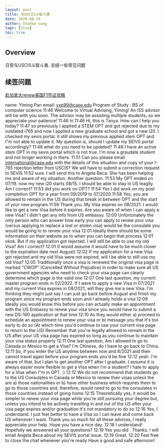 ```yaml
---
layout: post
title: 与USCIS斗智斗勇
date: 2020-08-24
author: Shadow song
tags: [Visa]
toc: true
---
```


## Overview

日常与USCIS斗智斗勇.  总结一些常见问题

## 续签问题

[赴加拿大renew美国F1签证攻略](https://moguz.us/t/631/)


name: Yiming Pan
email: yxp99@case.edu
Program of Study : BS of computer science
11:46
Welcome to Virtual Advising, Yiming!  An ISS advisor will be with you soon. The advisor may be assisting multiple students, so we appreciate your patience!
11:46
hi
11:46
Hi, this is Tanya. How can I help you today?
11:47
so previously I applied a STEM OPT and got rejected due to my outdated i765 and now I applied a new graduate school and got a new i20.
I checked my sevis portal. it still shows my previous applied stem OPT and I"m not able to update it.  My question is, should I update my SEIVS portal accordingly?
11:48
what do you need to be updated?
11:48
I have an active stem OPT in my sevis portal which is not true.
I'm now a graudate student and not longer working in there.
11:51
Can you please email international@case.edu with the details of this situation and copy of your I-765 rejection letter from USCIS?
We will have to submit a correction request to SEVIS
11:52
sure. I will send this to Angela Beca. She has been helping me and aware of my situation.
Another question.
11:53
My OPT ended on 07/19. now my new i20 starts 08/15.  I should be able to stay in US leaglly. Am I correct?
11:53
did you work on OPT?
11:54
Yes I did work on my  post completion OPT for a year from 09/2019 to 07/2020
11:58
Yes, you are allowed to remain in the US during that break in between OPT and the start of your new program
11:59
Thank you. My Visa expires on 08/2021. I would like to get a new Visa before it expires. Are you aware of when I can apply a new Visa?  I didn't get any info from US embassy.
12:00
Unfortunately the only person who can answer how early you can apply to renew your visa (versus applying to replace a lost or stolen visa) would be the consulate you would be going to to renew your visa
12:01
Ideally there should be some information on their website as to when you can begin that process
12:01
okok. But if my application got rejected. I will still be able to use my old Visa? Am I correct?
12:01
(I would assume it would have to be much closer to the expiration date next August)
12:02
If my application for a new Visa got rejected and my old Visa were not expired, will I be able to still use my old Visa?
12:05
Traditionally once a visa is renewed the original visa page is marked "CWOP" (Cancelled Without Prejudice) in order to make sure all US government agencies who need to check your visa page can clearly determine which page is the valid one
12:07
One last question, my current master program ends in 02/2022. If I were to apply a new Visa in 07/2021 and my current Visa expires in 08/2021, will they give me a new Visa.  I'm thinking they might just say I can just go back before August and finish my program since my program ends soon and I already holds a visa
12:09
Ideally you would know this before you can actually make an appointment with the US Embassy to renew your visa since you would have to submit a new DS-160 application at that time
12:10
As they would either a) proceed to schedule an appointment to renew your visa or b) message you that it's too early to do so
(At which time you'd continue to use your current visa page to return to the US)
Remember that you're legally allowed to remain in the US after your US visa page has expired so long as you continue to maintain your visa status properly
12:11
One last question, Am I allowed to go to Canada or Mexico to get a Visa? I'm Chinese, do I have to go back to China.
12:11
So, if you enter the US anytime between now and 8/2021 and then cannot travel again before your program ends you'd be fine
12:12
yeah. I'm aware of that, but I plan to get another OPT after I graduate.  I assume it is always easier more flexible to get a Visa when I'm a student?  I hate to apply for a Visa when I"m in OPT. :)
12:12
We do not recommend that students go to the US Consulates in Canada or Mexico to renew their visas unless the are a) those nationalities or b) have other business which requires them to go to those countries and, therefore, would need to go to the consulates in those countries instead of going home
12:15
Theoretically yes, it would be simpler to renew your visa page while you're still pursuing your degree but, unless you intend to be actively travelling in and out of the US after your visa page expires and/or graduation it's not mandatory to do so
12:16
Yes, I understand. I just feel better to have a Visa so I can leave and come back US whenever I want.
Thank you so much for all these advices, I really appreciate your help.  Hope you have a nice day.
12:18
I understand!
Hopefully we answered all your questions?
12:19
Yes you did .  Thanks. I will email Angela Beca about my SEVIS portal issue.
12:19
Great.
12:20
Feel free to close the chat whenever you're ready
Have a good and safe afternoon!